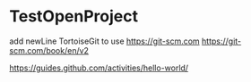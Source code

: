 # TestOpenProject
add newLine
TortoiseGit to use
https://git-scm.com
https://git-scm.com/book/en/v2

https://guides.github.com/activities/hello-world/
